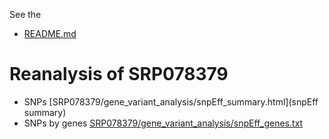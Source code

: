 
See the 
 * [README.md](README.md)

Reanalysis of SRP078379
===
* SNPs [SRP078379/gene_variant_analysis/snpEff_summary.html](snpEff summary)
* SNPs by genes [SRP078379/gene_variant_analysis/snpEff_genes.txt](snpEff_genes.txt)
